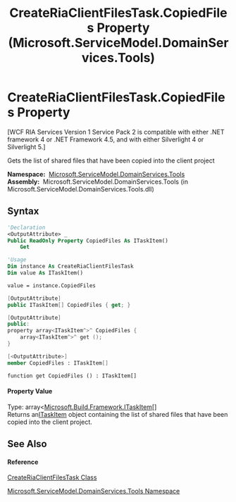 ﻿---
title: CreateRiaClientFilesTask.CopiedFiles Property  (Microsoft.ServiceModel.DomainServices.Tools)
TOCTitle: CopiedFiles Property
ms:assetid: P:Microsoft.ServiceModel.DomainServices.Tools.CreateRiaClientFilesTask.CopiedFiles
ms:mtpsurl: https://msdn.microsoft.com/en-us/library/microsoft.servicemodel.domainservices.tools.createriaclientfilestask.copiedfiles(v=VS.91)
ms:contentKeyID: 32336367
ms.date: 01/27/2012
mtps_version: v=VS.91
f1_keywords:
- Microsoft.ServiceModel.DomainServices.Tools.CreateRiaClientFilesTask.CopiedFiles
- Microsoft.ServiceModel.DomainServices.Tools.CreateRiaClientFilesTask.get_CopiedFiles
dev_langs:
- CSharp
- JScript
- VB
- FSharp
- c++
api_location:
- microsoft.servicemodel.domainservices.tools.dll
api_name:
- Microsoft.ServiceModel.DomainServices.Tools.CreateRiaClientFilesTask.CopiedFiles
- Microsoft.ServiceModel.DomainServices.Tools.CreateRiaClientFilesTask.get_CopiedFiles
api_type:
- Managed
topic_type:
- apiref
- kbSyntax
product_family_name: VS
ROBOTS: INDEX,FOLLOW
---

# CreateRiaClientFilesTask.CopiedFiles Property

\[WCF RIA Services Version 1 Service Pack 2 is compatible with either .NET framework 4 or .NET Framework 4.5, and with either Silverlight 4 or Silverlight 5.\]

Gets the list of shared files that have been copied into the client project

**Namespace:**  [Microsoft.ServiceModel.DomainServices.Tools](gg153739\(v=vs.91\).md)  
**Assembly:**  Microsoft.ServiceModel.DomainServices.Tools (in Microsoft.ServiceModel.DomainServices.Tools.dll)

## Syntax

``` vb
'Declaration
<OutputAttribute> _
Public ReadOnly Property CopiedFiles As ITaskItem()
    Get
```

``` vb
'Usage
Dim instance As CreateRiaClientFilesTask
Dim value As ITaskItem()

value = instance.CopiedFiles
```

``` csharp
[OutputAttribute]
public ITaskItem[] CopiedFiles { get; }
```

``` c++
[OutputAttribute]
public:
property array<ITaskItem^>^ CopiedFiles {
    array<ITaskItem^>^ get ();
}
```

``` fsharp
[<OutputAttribute>]
member CopiedFiles : ITaskItem[]
```

``` jscript
function get CopiedFiles () : ITaskItem[]
```

#### Property Value

Type: array\<[Microsoft.Build.Framework.ITaskItem](https://msdn.microsoft.com/en-us/library/ms124355)\[\]  
Returns an[ITaskItem](https://msdn.microsoft.com/en-us/library/ms124355) object containing the list of shared files that have been copied into the client project.  

## See Also

#### Reference

[CreateRiaClientFilesTask Class](gg153718\(v=vs.91\).md)

[Microsoft.ServiceModel.DomainServices.Tools Namespace](gg153739\(v=vs.91\).md)

